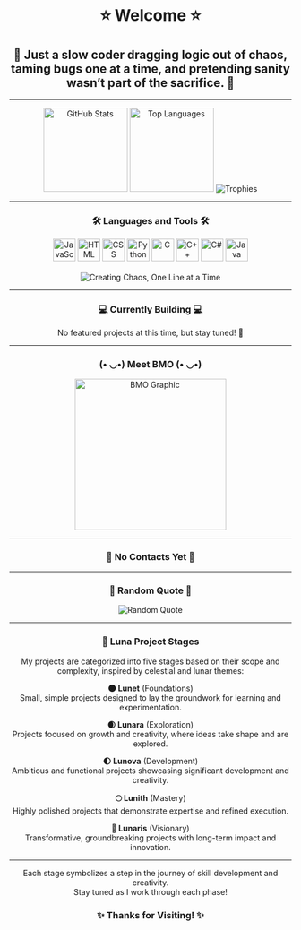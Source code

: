<h1 align="center">⭐️ Welcome ⭐️</h1>
<h2 align="center">🚀 Just a slow coder dragging logic out of chaos, taming bugs one at a time, and pretending sanity wasn’t part of the sacrifice. 🚀</h2>

---

<div align="center">
  <img src="https://github-readme-stats.vercel.app/api?username=xYulania&show_icons=true&card_width=390&theme=radical" height="150" alt="GitHub Stats" />
  <img src="https://github-readme-stats.vercel.app/api/top-langs/?username=xYulania&show_icons=false&layout=compact&card_width=365&langs_count=6&theme=radical" height="150" alt="Top Languages" />
  <img src="https://github-profile-trophy.vercel.app/?username=xYulania&layout=compact&theme=radical&row=1&column=7" alt="Trophies" />
</div>

---

<h3 align="center">🛠 Languages and Tools 🛠</h3>
<div align="center">
  <img src="https://cdn.jsdelivr.net/gh/devicons/devicon/icons/javascript/javascript-original.svg" height="40" alt="JavaScript" />
  <img src="https://cdn.jsdelivr.net/gh/devicons/devicon/icons/html5/html5-original.svg" height="40" alt="HTML" />
  <img src="https://cdn.jsdelivr.net/gh/devicons/devicon/icons/css3/css3-original.svg" height="40" alt="CSS" />
  <img src="https://cdn.jsdelivr.net/gh/devicons/devicon/icons/python/python-original.svg" height="40" alt="Python" />
  <img src="https://cdn.jsdelivr.net/gh/devicons/devicon/icons/c/c-original.svg" height="40" alt="C" />
  <img src="https://cdn.jsdelivr.net/gh/devicons/devicon/icons/cplusplus/cplusplus-original.svg" height="40" alt="C++" />
  <img src="https://cdn.jsdelivr.net/gh/devicons/devicon/icons/csharp/csharp-original.svg" height="40" alt="C#" />
  <img src="https://cdn.jsdelivr.net/gh/devicons/devicon/icons/java/java-original.svg" height="40" alt="Java" />
</div>
<br>
<div align="center">
  <img src="https://img.shields.io/badge/Creating%20Chaos-One%20Line%20at%20a%20Time-FF007F?style=for-the-badge" alt="Creating Chaos, One Line at a Time" />
</div>

---

<h3 align="center">💻 Currently Building 💻</h3>
<div align="center">
  <p>No featured projects at this time, but stay tuned! 🚧</p>
</div>

---

<div align="center">
<h3 align="center">(• ◡•) Meet BMO (• ◡•)</h3>
  <img height="270" src="https://i.pinimg.com/736x/82/1e/d0/821ed0d756d2cfa73198c6a72f2a8f91.jpg" alt="BMO Graphic" />
</div>

---

<h3 align="center">🔗 No Contacts Yet 🔗</h3>
<div align="center">

</div>

---

<h3 align="center">📜 Random Quote 📜</h3>
<div align="center">
  <img src="https://quotes-github-readme.vercel.app/api?type=horizontal&theme=radical" alt="Random Quote" />
</div>

---
<h3 align="center">🌙 Luna Project Stages</h3>
<div align="center">
  <p>
    My projects are categorized into five stages based on their scope and complexity, inspired by celestial and lunar themes:

   **🌑 Lunet** (Foundations)  
   Small, simple projects designed to lay the groundwork for learning and experimentation.

   **🌒 Lunara** (Exploration)  
   Projects focused on growth and creativity, where ideas take shape and are explored.  

   **🌓 Lunova** (Development)  
   Ambitious and functional projects showcasing significant development and creativity.

   **🌕 Lunith** (Mastery)  
   Highly polished projects that demonstrate expertise and refined execution.

   **🌌 Lunaris** (Visionary)  
   Transformative, groundbreaking projects with long-term impact and innovation.

---

Each stage symbolizes a step in the journey of skill development and creativity.  
Stay tuned as I work through each phase!
  </p>
</div>

<h3 align="center">✨ Thanks for Visiting! ✨</h3>
